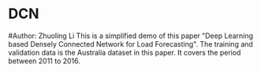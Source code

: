 # DCN 
#Author: Zhuoling Li
This is a simplified demo of this paper "Deep Learning based Densely Connected  Network for Load Forecasting". The training and validation data is the Australia dataset in this paper. It covers the period between 2011 to 2016.
